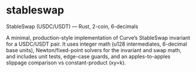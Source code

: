 # stableswap
StableSwap (USDC/USDT) — Rust, 2-coin, 6-decimals

A minimal, production-style implementation of Curve’s StableSwap invariant for a USDC/USDT pair. It uses integer math (u128 intermediates, 6-decimal base units), Newton/fixed-point solvers for the invariant and swap math, and includes unit tests, edge-case guards, and an apples-to-apples slippage comparison vs constant-product (xy=k).